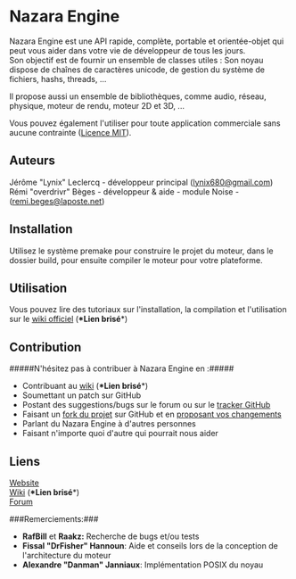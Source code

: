 ﻿Nazara Engine
=============

Nazara Engine est une API rapide, complète, portable et orientée-objet qui peut vous aider dans votre vie de développeur de tous les jours.  
Son objectif est de fournir un ensemble de classes utiles : Son noyau dispose de chaînes de caractères unicode, de gestion du système de fichiers, hashs, threads, ...

Il propose aussi un ensemble de bibliothèques, comme audio, réseau, physique, moteur de rendu, moteur 2D et 3D, ...

Vous pouvez également l'utiliser pour toute application commerciale sans aucune contrainte ([Licence MIT](http://opensource.org/licenses/MIT)).

Auteurs
-------

Jérôme "Lynix" Leclercq - développeur principal (<lynix680@gmail.com>)  
Rémi "overdrivr" Bèges - développeur & aide - module Noise - (<remi.beges@laposte.net>)

Installation
------------

Utilisez le système premake pour construire le projet du moteur, dans le dossier build, pour ensuite compiler le moteur pour votre plateforme.

Utilisation
-----------

Vous pouvez lire des tutoriaux sur l'installation, la compilation et l'utilisation sur le [wiki officiel](http://wiki.digitalpulsesoftware.com/index.php?title=Nazara:Tutorials) (**\*Lien brisé***)

Contribution
----------

#####N'hésitez pas à contribuer à Nazara Engine en :#####
- Contribuant au [wiki](http://wiki.digitalpulsesoftware.com/index.php?title=Nazara) (**\*Lien brisé***)  
- Soumettant un patch sur GitHub  
- Postant des suggestions/bugs sur le forum ou sur le [tracker GitHub](https://github.com/DigitalPulseSoftware/NazaraEngine/issues)  
- Faisant un [fork du projet](https://github.com/DigitalPulseSoftware/NazaraEngine/fork) sur GitHub et en [proposant vos changements](https://github.com/DigitalPulseSoftware/NazaraEngine/pulls)  
- Parlant du Nazara Engine à d'autres personnes  
- Faisant n'importe quoi d'autre qui pourrait nous aider  

Liens
-----
[Website](http://www.digitalpulsesoftware.com)  
[Wiki](http://wiki.digitalpulsesoftware.com/index.php?title=Nazara) (**\*Lien brisé***)  
[Forum](http://forum.digitalpulsesoftware.com)

###Remerciements:###
- **RafBill** et **Raakz:** Recherche de bugs et/ou tests  
- **Fissal "DrFisher" Hannoun**: Aide et conseils lors de la conception de l'architecture du moteur  
- **Alexandre "Danman" Janniaux**: Implémentation POSIX du noyau
